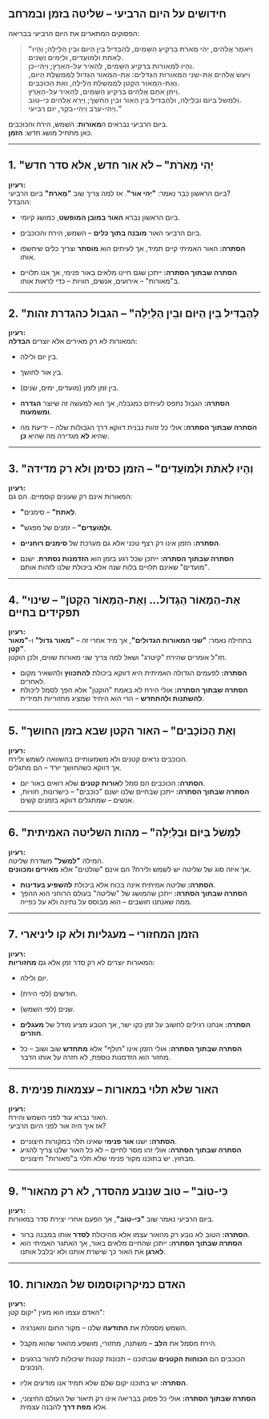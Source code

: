 ## **חידושים על היום הרביעי – שליטה בזמן ובמרחב**  

הפסוקים המתארים את היום הרביעי בבריאה:  
> **"וַיֹּאמֶר אֱלֹהִים, יְהִי מְאֹרֹת בִּרְקִיעַ הַשָּׁמַיִם, לְהַבְדִּיל בֵּין הַיּוֹם וּבֵין הַלָּיְלָה; וְהָיוּ לְאֹתֹת וּלְמוֹעֲדִים, וּלְיָמִים וְשָׁנִים.  
> וְהָיוּ לִמְאוֹרוֹת בִּרְקִיעַ הַשָּׁמַיִם, לְהָאִיר עַל-הָאָרֶץ; וַיְהִי-כֵן.  
> וַיַּעַשׂ אֱלֹהִים אֶת-שְׁנֵי הַמְּאוֹרוֹת הַגְּדֹלִים: אֶת-הַמָּאוֹר הַגָּדֹול לְמֶמְשֶׁלֶת הַיּוֹם, וְאֶת-הַמָּאוֹר הַקָּטֹן לְמֶמְשֶׁלֶת הַלַּיְלָה, וְאֵת הַכּוֹכָבִים.  
> וַיִּתֵּן אֹתָם אֱלֹהִים בִּרְקִיעַ הַשָּׁמַיִם, לְהָאִיר עַל-הָאָרֶץ.  
> וְלִמְשֹׁל בַּיּוֹם וּבַלַּיְלָה, וּלְהַבְדִּיל בֵּין הָאוֹר וּבֵין הַחֹשֶׁךְ; וַיַּרְא אֱלֹהִים כִּי-טוֹב.  
> וַיְהִי-עֶרֶב וַיְהִי-בֹקֶר, יוֹם רְבִיעִי."**  

ביום הרביעי נבראים ה**מאורות**: השמש, הירח והכוכבים.  
כאן מתחיל מושג חדש: **הזמן**.  

---

## **1. "יְהִי מְאֹרֹת" – לא אור חדש, אלא סדר חדש**  

**רעיון:**  
ביום הראשון כבר נאמר: **"יְהִי אוֹר"**. אז למה צריך שוב **"מְאֹרֹת"** ביום הרביעי?  
ההבדל:  

- ביום הראשון נברא **האור במובן המופשט**, כמושג קיומי.  
- ביום הרביעי האור **מובנה בתוך כלים** – השמש, הירח והכוכבים.  

- **הסתרה:** האור האמיתי קיים תמיד, אך לעיתים הוא **מוסתר** וצריך כלים שיחשפו אותו.  
- **הסתרה שבתוך הסתרה:** ייתכן שגם חיינו מלאים באור פנימי, אך אנו תלויים ב"מאורות" – אירועים, אנשים, חוויות – כדי לראות אותו.  

---

## **2. "לְהַבְדִּיל בֵּין הַיּוֹם וּבֵין הַלַּיְלָה" – הגבול כהגדרת זהות**  

**רעיון:**  
המאורות לא רק מאירים אלא יוצרים **הבדלה**:  

- בין יום ולילה.  
- בין אור לחושך.  
- בין זמן לזמן (מועדים, ימים, שנים).  

- **הסתרה:** הגבול נתפס לעיתים כמגבלה, אך הוא למעשה זה שיוצר **הגדרה ומשמעות**.  
- **הסתרה שבתוך הסתרה:** אולי כל זהות נבנית דווקא דרך הגבולות שלה – ידיעת מה שהיא **לא** מגדירה מה שהיא **כן**.  

---

## **3. "וְהָיוּ לְאֹתֹת וּלְמוֹעֲדִים" – הזמן כסימן ולא רק מדידה**  

**רעיון:**  
המאורות אינם רק שעונים קוסמיים. הם גם:  

- **"לְאֹתֹת"** – סימנים.  
- **"וּלְמוֹעֲדִים"** – זמנים של מפגש.  

- **הסתרה:** הזמן אינו רק רצף טכני אלא גם מערכת של **סימנים רוחניים**.  
- **הסתרה שבתוך הסתרה:** ייתכן שכל רגע בזמן הוא **הזדמנות נסתרת**. ישנם "מועדים" שאינם תלויים בלוח שנה אלא ביכולת שלנו לזהות אותם.  

---

## **4. "אֶת-הַמָּאוֹר הַגָּדֹול... וְאֶת-הַמָּאוֹר הַקָּטֹן" – שינוי תפקידים בחיים**  

**רעיון:**  
בתחילה נאמר: **"שני המאורות הגדולים"**, אך מיד אחרי זה – **"מאור גדול"** ו-**"מאור קטן"**.  
חז"ל אומרים שהירח "קיטרג" ושאל למה צריך שני מאורות שווים, ולכן הוקטן.  

- **הסתרה:** לפעמים הגדולה האמיתית היא דווקא ביכולת **להתכווץ** ולהשאיר מקום לאחרים.  
- **הסתרה שבתוך הסתרה:** אולי הירח לא באמת "הוקטן" אלא הפך לסמל ליכולת **להשתנות ולהתחדש** – הרי הוא היחיד שמציג מחזוריות תמידית.  

---

## **5. "וְאֵת הַכּוֹכָבִים" – האור הקטן שבא בזמן החושך**  

**רעיון:**  
הכוכבים נראים קטנים ולא משמעותיים בהשוואה לשמש ולירח.  
אך דווקא כשהחושך יורד – הם מתגלים.  

- **הסתרה:** הכוכבים הם סמל ל**אורות קטנים** שלא רואים באור יום.  
- **הסתרה שבתוך הסתרה:** ייתכן שבחיים שלנו ישנם "כוכבים" – כישרונות, חוויות, אנשים – שמתגלים דווקא בזמנים קשים.  

---

## **6. "לִמְשֹׁל בַּיּוֹם וּבַלַּיְלָה" – מהות השליטה האמיתית**  

**רעיון:**  
המילה **"לִמְשֹׁל"** משדרת שליטה.  
אך איזה סוג של שליטה יש לשמש ולירח? הם אינם "שולטים" אלא **מאירים ומכוונים**.  

- **הסתרה:** שליטה אמיתית אינה בכוח אלא ביכולת **להשפיע בעדינות**.  
- **הסתרה שבתוך הסתרה:** ייתכן שהמושג של "שליטה" בעולם הרוחני הוא ההפך ממה שאנחנו חושבים – הוא מבוסס על נתינה ולא על כפייה.  

---

## **7. הזמן המחזורי – מעגליות ולא קו ליניארי**  

**רעיון:**  
המאורות יוצרים לא רק סדר זמן אלא גם **מחזוריות**:  

- יום ולילה.  
- חודשים (לפי הירח).  
- שנים (לפי השמש).  

- **הסתרה:** אנחנו רגילים לחשוב על זמן כקו ישר, אך הטבע מציע מודל של **מעגלים חוזרים**.  
- **הסתרה שבתוך הסתרה:** אולי הזמן אינו "חולף" אלא **מתחדש** שוב ושוב – כל מחזור הוא הזדמנות נוספת, לא חזרה על אותו הדבר.  

---

## **8. האור שלא תלוי במאורות – עצמאות פנימית**  

**רעיון:**  
האור נברא עוד לפני השמש והירח.  
אז איך היה אור לפני היום הרביעי?  

- **הסתרה:** ישנו **אור פנימי** שאינו תלוי במקורות חיצוניים.  
- **הסתרה שבתוך הסתרה:** אולי זהו מסר לחיים – לא כל האור שלנו צריך להגיע מבחוץ. יש בתוכנו מקור פנימי שלא תלוי ב"מאורות" חיצוניים.  

---

## **9. "כִּי-טוֹב" – טוב שנובע מהסדר, לא רק מהאור**  

**רעיון:**  
ביום הרביעי נאמר שוב **"כִּי-טוֹב"**, אך הפעם אחרי יצירת סדר במאורות.  

- **הסתרה:** הטוב לא נובע רק מהאור עצמו אלא מהיכולת **לסדר** אותו במבנה ברור.  
- **הסתרה שבתוך הסתרה:** ייתכן שהחיים מלאים באור, אך האתגר האמיתי הוא **לארגן** את האור כך שישרת אותנו ולא יבלבל אותנו.  

---

## **10. האדם כמיקרוקוסמוס של המאורות**  

**רעיון:**  
האדם עצמו הוא מעין "יקום קטן":  

- השמש מסמלת את **התודעה** שלנו – מקור החום והאנרגיה.  
- הירח מסמל את **הלב** – משתנה, מחזורי, מושפע מהאור שהוא מקבל.  
- הכוכבים הם **הכוחות הקטנים** שבתוכנו – תכונות קטנות שיכולות לזהור ברגעים הנכונים.  

- **הסתרה:** יש בתוכנו יקום שלם שלא תמיד אנו מודעים אליו.  
- **הסתרה שבתוך הסתרה:** אולי כל פסוק בבריאה אינו רק תיאור של העולם החיצוני, אלא **מפת דרך** להבנה עצמית.
